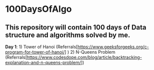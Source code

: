 # 100DaysOfAlgo
##  This repository will contain 100 days of Data structure and algorithms solved by me.
**Day 1**: 1) Tower of Hanoi  (Referrals[https://www.geeksforgeeks.org/c-program-for-tower-of-hanoi/] )
           2) N-Queens Problem (Referrals[https://www.codesdope.com/blog/article/backtracking-explanation-and-n-queens-problem/])
           
           
